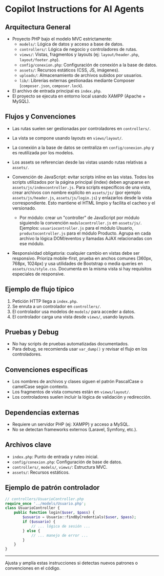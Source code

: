 # Copilot Instructions for AI Agents

## Arquitectura General
- Proyecto PHP bajo el modelo MVC estrictamente:
    - `models/`: Lógica de datos y acceso a base de datos.
    - `controllers/`: Lógica de negocio y controladores de rutas.
    - `views/`: Vistas, fragmentos y layouts (ej: `layout/header.php`, `layout/footer.php`).
    - `config/conexion.php`: Configuración de conexión a la base de datos.
    - `assets/`: Recursos estáticos (CSS, JS, imágenes).
    - `uploads/`: Almacenamiento de archivos subidos por usuarios.
    - `lib/`: Librerías externas gestionadas mediante Composer (`composer.json`, `composer.lock`).
- El archivo de entrada principal es `index.php`.
- El proyecto se ejecuta en entorno local usando XAMPP (Apache + MySQL).

## Flujos y Convenciones
- Las rutas suelen ser gestionadas por controladores en `controllers/`.
- La vista se compone usando layouts en `views/layout/`.
- La conexión a la base de datos se centraliza en `config/conexion.php` y es reutilizada por los modelos.
- Los assets se referencian desde las vistas usando rutas relativas a `assets/`.

- Convención de JavaScript: evitar scripts inline en las vistas. Todos los scripts utilizados por la página principal (index) deben agruparse en `assets/js/indexcontroller.js`. Para scripts específicos de una vista, crear archivos con nombre explícito en `assets/js/` (por ejemplo `assets/js/header.js`, `assets/js/login.js`) y enlazarlos desde la vista correspondiente. Esto mantiene el HTML limpio y facilita el cacheo y el versionado.
    - Por módulo: crear un "controller" de JavaScript por módulo siguiendo la convención `modulocontroller.js` en `assets/js/`. Ejemplos: `usuariocontroller.js` para el módulo Usuario, `productocontroller.js` para el módulo Producto. Agrupa en cada archivo la lógica DOM/eventos y llamadas AJAX relacionadas con ese módulo.

- Responsividad obligatoria: cualquier cambio en vistas debe ser responsivo. Prioriza mobile-first, prueba en anchos comunes (360px, 768px, 1024px) y usa utilidades de Bootstrap o media queries en `assets/css/style.css`. Documenta en la misma vista si hay requisitos especiales de responsive.

## Ejemplo de flujo típico
1. Petición HTTP llega a `index.php`.
2. Se enruta a un controlador en `controllers/`.
3. El controlador usa modelos de `models/` para acceder a datos.
4. El controlador carga una vista desde `views/`, usando layouts.

## Pruebas y Debug
- No hay scripts de pruebas automatizadas documentados.
- Para debug, se recomienda usar `var_dump()` y revisar el flujo en los controladores.

## Convenciones específicas
- Los nombres de archivos y clases siguen el patrón PascalCase o camelCase según contexto.
- Los fragmentos de vista comunes están en `views/layout/`.
- Los controladores suelen incluir la lógica de validación y redirección.

## Dependencias externas
- Requiere un servidor PHP (ej: XAMPP) y acceso a MySQL.
- No se detectan frameworks externos (Laravel, Symfony, etc.).

## Archivos clave
- `index.php`: Punto de entrada y ruteo inicial.
- `config/conexion.php`: Configuración de base de datos.
- `controllers/`, `models/`, `views/`: Estructura MVC.
- `assets/`: Recursos estáticos.

## Ejemplo de patrón controlador
```php
// controllers/UsuarioController.php
require_once '../models/Usuario.php';
class UsuarioController {
    public function login($user, $pass) {
        $usuario = Usuario::findByCredentials($user, $pass);
        if ($usuario) {
            // ... lógica de sesión ...
        } else {
            // ... manejo de error ...
        }
    }
}
```

---

Ajusta y amplía estas instrucciones si detectas nuevos patrones o convenciones en el código.